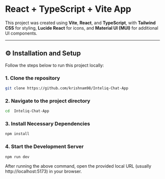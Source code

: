 # React + TypeScript + Vite App

This project was created using **Vite**, **React**, and **TypeScript**, with **Tailwind CSS** for styling, **Lucide React** for icons, and **Material UI (MUI)** for additional UI components.

---

## ⚙️ Installation and Setup

Follow the steps below to run this project locally:

### 1. Clone the repository

```bash
git clone https://github.com/krishnam98/Inteliq-Chat-App
```

### 2. Navigate to the project directory

```bash
cd  Inteliq-Chat-App
```

### 3. Install Necessary Dependencies

```bash
npm install
```

### 4. Start the Development Server

```bash
npm run dev
```

After running the above command, open the provided local URL (usually http://localhost:5173) in your browser.
